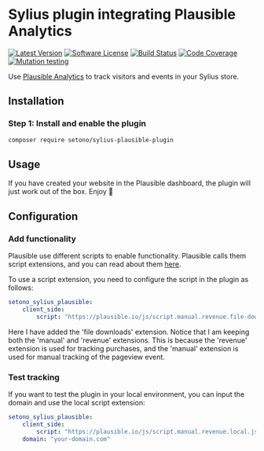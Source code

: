# Sylius plugin integrating Plausible Analytics

[![Latest Version][ico-version]][link-packagist]
[![Software License][ico-license]](LICENSE)
[![Build Status][ico-github-actions]][link-github-actions]
[![Code Coverage][ico-code-coverage]][link-code-coverage]
[![Mutation testing][ico-infection]][link-infection]

Use [Plausible Analytics](https://plausible.io) to track visitors and events in your Sylius store.

## Installation

### Step 1: Install and enable the plugin

```bash
composer require setono/sylius-plausible-plugin
```

## Usage

If you have created your website in the Plausible dashboard, the plugin will just work out of the box. Enjoy 🎉

## Configuration

### Add functionality

Plausible use different scripts to enable functionality. Plausible calls them script extensions, and you can read
about them [here](https://plausible.io/docs/script-extensions).

To use a script extension, you need to configure the script in the plugin as follows:

```yaml
setono_sylius_plausible:
    client_side:
        script: "https://plausible.io/js/script.manual.revenue.file-downloads.js"
``` 

Here I have added the 'file downloads' extension. Notice that I am keeping both the 'manual' and 'revenue' extensions.
This is because the 'revenue' extension is used for tracking purchases, and the 'manual' extension is used for manual
tracking of the pageview event.

### Test tracking

If you want to test the plugin in your local environment, you can input the domain and use the local script extension:

```yaml
setono_sylius_plausible:
    client_side:
        script: "https://plausible.io/js/script.manual.revenue.local.js"
    domain: "your-domain.com"
``` 

[ico-version]: https://poser.pugx.org/setono/sylius-plausible-plugin/v/stable
[ico-license]: https://poser.pugx.org/setono/sylius-plausible-plugin/license
[ico-github-actions]: https://github.com/Setono/sylius-plausible-plugin/workflows/build/badge.svg
[ico-code-coverage]: https://codecov.io/gh/Setono/sylius-plausible-plugin/branch/master/graph/badge.svg
[ico-infection]: https://img.shields.io/endpoint?style=flat&url=https%3A%2F%2Fbadge-api.stryker-mutator.io%2Fgithub.com%2FSetono%2Fsylius-plausible-plugin%2Fmaster

[link-packagist]: https://packagist.org/packages/setono/sylius-plausible-plugin
[link-github-actions]: https://github.com/Setono/sylius-plausible-plugin/actions
[link-code-coverage]: https://codecov.io/gh/Setono/sylius-plausible-plugin
[link-infection]: https://dashboard.stryker-mutator.io/reports/github.com/Setono/sylius-plausible-plugin/master
